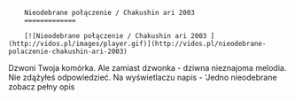 
        Nieodebrane połączenie / Chakushin ari 2003 
        =============
        
        [![Nieodebrane połączenie / Chakushin ari 2003 ](http://vidos.pl/images/player.gif)](http://vidos.pl/nieodebrane-polaczenie-chakushin-ari-2003)
        
        
 Dzwoni Twoja komórka. Ale zamiast dzwonka - dziwna nieznajoma melodia. Nie zdążyłeś odpowiedzieć. Na wyświetlaczu napis - 'Jedno nieodebrane zobacz pełny opis
    